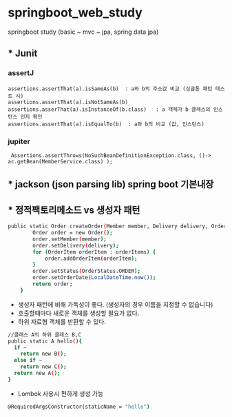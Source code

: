 # springboot_web_study
springboot study (basic ~ mvc ~ jpa, spring data jpa)


 

## * Junit
### assertJ
    assertions.assertThat(a).isSameAs(b)  : a와 b의 주소값 비교 (싱글톤 패턴 테스트 시)  
    assertions.assertThat(a).isNotSameAs(b)  
    assertions.asserThat(a).isInstanceOf(b.class)   : a 객체가 b 클래스의 인스턴스 인지 확인
    assertions.assertThat(a).isEqualTo(b)  : a와 b의 비교 (값, 인스턴스)

### jupiter
     Assertions.assertThrows(NoSuchBeanDefinitionException.class, ()-> ac.getBean(MemberService.class) );

## * jackson (json parsing lib) spring boot 기본내장  

## * 정적팩토리메소드  vs 생성자 패턴
```sh
public static Order createOrder(Member member, Delivery delivery, OrderItem... orderItems){
        Order order = new Order();
        order.setMember(member);
        order.setDelivery(delivery);
        for (OrderItem orderItem : orderItems) {
            order.addOrderItem(orderItem);
        }
        order.setStatus(OrderStatus.ORDER);
        order.setOrderDate(LocalDateTime.now());
        return order;
    }
```
- 생성자 패턴에 비해 가독성이 좋다. (생성자의 경우 이름을 지정할 수 없습니다)
- 호출할때마다 새로운 객체를 생성할 필요가 없다.
- 하위 자료형 객체를 반환할 수 있다. 
  
```sh
//클래스 A의 하위 클래스 B,C 
public static A hello(){
  if ~
    return new B();
  else if ~
    return new C();
  return new A();
}
```
- Lombok 사용시 편하게 생성 가능
```sh
@RequiredArgsConstructor(staticName = "hello")
```

